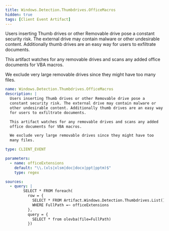 ```yaml
---
title: Windows.Detection.Thumbdrives.OfficeMacros
hidden: true
tags: [Client Event Artifact]
---
```


Users inserting Thumb drives or other Removable drive pose a
constant security risk. The external drive may contain malware or
other undesirable content. Additionally thumb drives are an easy way
for users to exfiltrate documents.

This artifact watches for any removable drives and scans any added
office documents for VBA macros.

We exclude very large removable drives since they might have too
many files.


```yaml
name: Windows.Detection.Thumbdrives.OfficeMacros
description: |
  Users inserting Thumb drives or other Removable drive pose a
  constant security risk. The external drive may contain malware or
  other undesirable content. Additionally thumb drives are an easy way
  for users to exfiltrate documents.

  This artifact watches for any removable drives and scans any added
  office documents for VBA macros.

  We exclude very large removable drives since they might have too
  many files.

type: CLIENT_EVENT

parameters:
  - name: officeExtensions
    default: "\\.(xls|xlsm|doc|docx|ppt|pptm)$"
    type: regex

sources:
  - query: |
        SELECT * FROM foreach(
          row = {
            SELECT * FROM Artifact.Windows.Detection.Thumbdrives.List()
            WHERE FullPath =~ officeExtensions
          },
          query = {
            SELECT * from olevba(file=FullPath)
          })

```

